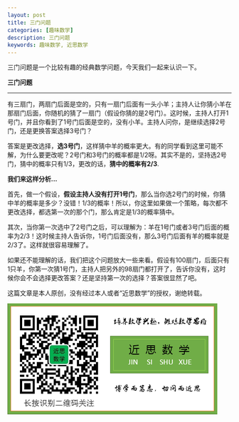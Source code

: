 ```yaml
---
layout: post
title: 三门问题
categories: [趣味数学]
description: 三门问题
keywords: 趣味数学, 近思数学
---
```


三门问题是一个比较有趣的经典数学问题，今天我们一起来认识一下。

**三门问题**

****

有三扇门，两扇门后面是空的，只有一扇门后面有一头小羊；主持人让你猜小羊在那扇门后面，你随机的猜了一扇门（假设你猜的是2号门）。这时候，主持人打开1号门，并且你看到了1号门后面是空的，没有小羊。主持人问你，是继续选择2号门，还是更换答案选择3号门？

答案是更改选择，**选3号门**，这样猜中羊的概率更大。有的同学看到这里可能不解，为什么要更改呢？2号门和3号门的概率都是1/2呀。其实不是的，坚持选2号门，猜中的概率只有1/3，更改的话，**猜中的概率有2/3**.

**我们来这样分析...**

首先，做一个假设，**假设主持人没有打开1号门**，那么当你选2号门的时候，你猜中羊的概率是多少？没错！1/3的概率！所以，你这里如果做一个策略，每次都不更改选择，都选第一次的那个门，那么肯定是1/3的概率猜中。

其次，当你第一次选中了2号门之后，可以理解为：羊在1号门或者3号门后面的概率为2/3！这时候主持人告诉你，1号门后面没有，那么3号门后面有羊的概率就是2/3了。这样就很容易理解了。

如果还不能理解的话，我们把这个问题放大一些来看。假设有100扇门，后面只有1只羊，你第一次猜1号门，主持人把另外的98扇门都打开了，告诉你没有，这时候你会不会选择更改答案？还是坚持第一次的选择？答案很显然了吧。

这篇文章是本人原创，没有经过本人或者“近思数学”的授权，谢绝转载。


![qrcode](/images/about/jssx.png)